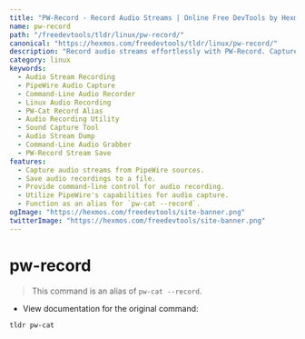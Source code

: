 ```yaml
---
title: "PW-Record - Record Audio Streams | Online Free DevTools by Hexmos"
name: pw-record
path: "/freedevtools/tldr/linux/pw-record/"
canonical: "https://hexmos.com/freedevtools/tldr/linux/pw-record/"
description: "Record audio streams effortlessly with PW-Record. Capture audio from various sources and save recordings with this command-line tool. Free online tool, no registration required."
category: linux
keywords:
  - Audio Stream Recording
  - PipeWire Audio Capture
  - Command-Line Audio Recorder
  - Linux Audio Recording
  - PW-Cat Record Alias
  - Audio Recording Utility
  - Sound Capture Tool
  - Audio Stream Dump
  - Command-Line Audio Grabber
  - PW-Record Stream Save
features:
  - Capture audio streams from PipeWire sources.
  - Save audio recordings to a file.
  - Provide command-line control for audio recording.
  - Utilize PipeWire's capabilities for audio capture.
  - Function as an alias for `pw-cat --record`.
ogImage: "https://hexmos.com/freedevtools/site-banner.png"
twitterImage: "https://hexmos.com/freedevtools/site-banner.png"
---
```


# pw-record

> This command is an alias of `pw-cat --record`.

- View documentation for the original command:

`tldr pw-cat`
